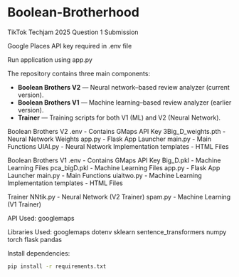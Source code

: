 # Boolean-Brotherhood
TikTok Techjam 2025 Question 1 Submission

Google Places API key required in .env file

Run application using app.py

The repository contains three main components:  
- **Boolean Brothers V2** — Neural network–based review analyzer (current version).  
- **Boolean Brothers V1** — Machine learning–based review analyzer (earlier version).  
- **Trainer** — Training scripts for both V1 (ML) and V2 (Neural Network).  

Boolean Brothers V2
.env - Contains GMaps API Key
3Big_D_weights.pth - Neural Network Weights
app.py - Flask App Launcher
main.py - Main Functions
UIAI.py - Neural Network Implementation
templates - HTML Files

Boolean Brothers V1
.env - Contains GMaps API Key
Big_D.pkl - Machine Learning Files
pca_bigD.pkl - Machine Learning Files
app.py - Flask App Launcher
main.py - Main Functions
uiaitwo.py - Machine Learning Implementation
templates - HTML Files

Trainer
NNtik.py - Neural Network (V2 Trainer)
spam.py - Machine Learning (V1 Trainer)

API Used:
googlemaps

Libraries Used:
googlemaps
dotenv
sklearn
sentence_transformers
numpy
torch
flask
pandas

Install dependencies:
```bash
pip install -r requirements.txt
